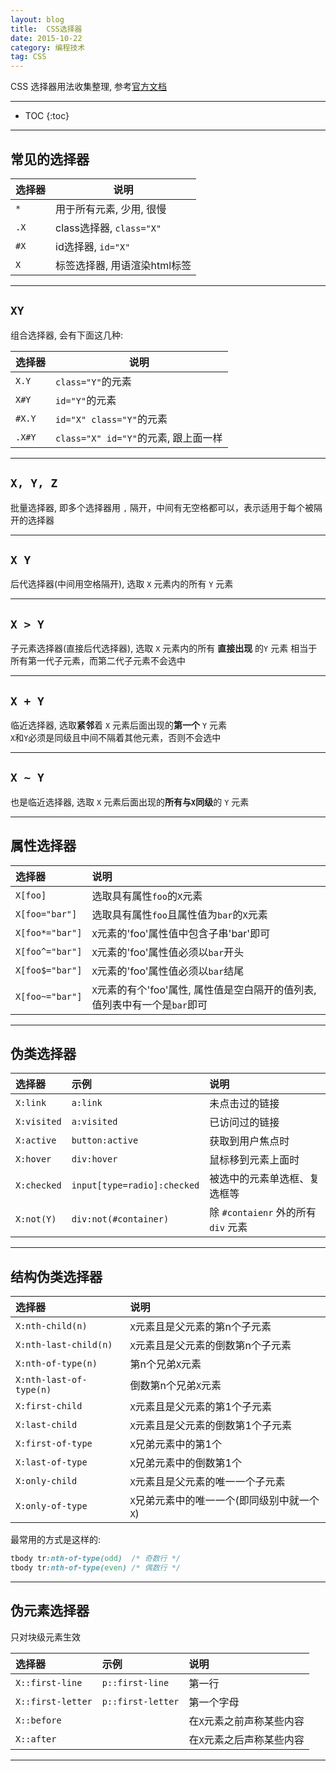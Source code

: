 ```yaml
---
layout: blog
title:  CSS选择器
date: 2015-10-22
category: 编程技术
tag: CSS
---
```

CSS 选择器用法收集整理, 参考[官方文档](http://www.w3.org/TR/css3-selectors/#selectors)



*****

* TOC
{:toc}

*****

## 常见的选择器

| 选择器       | 说明         |
| ------------|--------------|
| `*`         | 用于所有元素, 少用, 很慢 |
| `.X`        | class选择器, `class="X"` |
| `#X`        | id选择器, `id="X"`  |
| `X`         | 标签选择器, 用语渲染html标签  |

*****

## `XY`
组合选择器, 会有下面这几种:

| 选择器       | 说明         |
| ------------|--------------|
| `X.Y`       | `class="Y"`的元素 |
| `X#Y`       | `id="Y"`的元素 |
| `#X.Y`      | `id="X" class="Y"`的元素  |
| `.X#Y`      | `class="X" id="Y"`的元素, 跟上面一样  |

*****

## `X, Y, Z`
批量选择器, 即多个选择器用 `,` 隔开，中间有无空格都可以，表示适用于每个被隔开的选择器

*****

## `X Y`
后代选择器(中间用空格隔开), 选取 `X` 元素内的所有 `Y` 元素  

*****

## `X > Y`
子元素选择器(直接后代选择器), 选取 `X` 元素内的所有 **直接出现** 的`Y` 元素
相当于所有第一代子元素，而第二代子元素不会选中

*****

## `X + Y`
临近选择器, 选取**紧邻**着 `X` 元素后面出现的**第一个** `Y` 元素  
`X`和`Y`必须是同级且中间不隔着其他元素，否则不会选中

*****

## `X ~ Y`
也是临近选择器, 选取 `X` 元素后面出现的**所有与`X`同级**的 `Y` 元素  

*****

## 属性选择器

| 选择器           | 说明         |
|:----------------|:-------------|
| `X[foo]`        | 选取具有属性`foo`的`X`元素 |
| `X[foo="bar"]`  | 选取具有属性`foo`且属性值为`bar`的`X`元素 |
| `X[foo*="bar"]` | `X`元素的'foo'属性值中包含子串'bar'即可 |
| `X[foo^="bar"]` | `X`元素的'foo'属性值必须以`bar`开头 |
| `X[foo$="bar"]` | `X`元素的'foo'属性值必须以`bar`结尾 |
| `X[foo~="bar"]` | `X`元素的有个'foo'属性, 属性值是空白隔开的值列表, 值列表中有一个是`bar`即可 |

*****

## 伪类选择器

| 选择器           | 示例         | 说明          |
|:----------------|:-------------|:-------------|
| `X:link`        | `a:link`     | 未点击过的链接 |
| `X:visited`     | `a:visited`  | 已访问过的链接 |
| `X:active`      | `button:active`   | 获取到用户焦点时 |
| `X:hover`       | `div:hover`    | 鼠标移到元素上面时 |
| `X:checked`     | `input[type=radio]:checked`  | 被选中的元素单选框、复选框等 |
| `X:not(Y)`      | `div:not(#container)`    | 除 `#contaienr` 外的所有 `div` 元素 |



*****

## 结构伪类选择器

| 选择器                   | 说明         |
|:------------------------|:-------------|
| `X:nth-child(n)`        | `X`元素且是父元素的第n个子元素     |
| `X:nth-last-child(n)`   | `X`元素且是父元素的倒数第n个子元素     |
| `X:nth-of-type(n)`      | 第n个兄弟`X`元素     |
| `X:nth-last-of-type(n)` | 倒数第n个兄弟`X`元素     |
| `X:first-child`         | `X`元素且是父元素的第1个子元素     |
| `X:last-child`          | `X`元素且是父元素的倒数第1个子元素     |
| `X:first-of-type`       | `X`兄弟元素中的第1个     |
| `X:last-of-type`        | `X`兄弟元素中的倒数第1个     |
| `X:only-child`          | `X`元素且是父元素的唯一一个子元素     |
| `X:only-of-type`        | `X`兄弟元素中的唯一一个(即同级别中就一个`X`)     |

最常用的方式是这样的:

~~~css
tbody tr:nth-of-type(odd)  /* 奇数行 */
tbody tr:nth-of-type(even) /* 偶数行 */
~~~

*****

## 伪元素选择器
只对块级元素生效  

| 选择器             | 示例               | 说明          |
|:------------------|:-------------------|:-------------|
| `X::first-line`   | `p::first-line`    | 第一行        |
| `X::first-letter` | `p::first-letter`  | 第一个字母    |
| `X::before`       |                    | 在`X`元素之前声称某些内容    |
| `X::after`        |                    | 在`X`元素之后声称某些内容    |

*****
